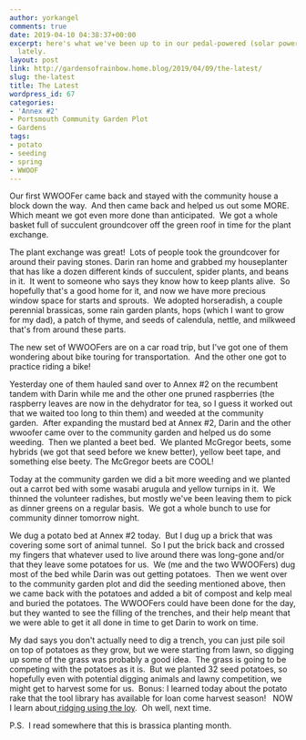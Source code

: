 ```yaml
---
author: yorkangel
comments: true
date: 2019-04-10 04:38:37+00:00
excerpt: here's what we've been up to in our pedal-powered (solar powered) garden
  lately.
layout: post
link: http://gardensofrainbow.home.blog/2019/04/09/the-latest/
slug: the-latest
title: The Latest
wordpress_id: 67
categories:
- 'Annex #2'
- Portsmouth Community Garden Plot
- Gardens
tags:
- potato
- seeding
- spring
- WWOOF
---
```


Our first WWOOFer came back and stayed with the community house a block down the way.  And then came back and helped us out some MORE.  Which meant we got even more done than anticipated.  We got a whole basket full of succulent groundcover off the green roof in time for the plant exchange.

The plant exchange was great!  Lots of people took the groundcover for around their paving stones. Darin ran home and grabbed my houseplanter that has like a dozen different kinds of succulent, spider plants, and beans in it.  It went to someone who says they know how to keep plants alive.  So hopefully that's a good home for it, and now we have more precious window space for starts and sprouts.  We adopted horseradish, a couple perennial brassicas, some rain garden plants, hops (which I want to grow for my dad), a patch of thyme, and seeds of calendula, nettle, and milkweed that's from around these parts.

The new set of WWOOFers are on a car road trip, but I've got one of them wondering about bike touring for transportation.  And the other one got to practice riding a bike!

Yesterday one of them hauled sand over to Annex #2 on the recumbent tandem with Darin while me and the other one pruned raspberries (the raspberry leaves are now in the dehydrator for tea, so I guess it worked out that we waited too long to thin them) and weeded at the community garden.  After expanding the mustard bed at Annex #2, Darin and the other wwoofer came over to the community garden and helped us do some weeding.  Then we planted a beet bed.  We planted McGregor beets, some hybrids (we got that seed before we knew better), yellow beet tape, and something else beety. The McGregor beets are COOL!

Today at the community garden we did a bit more weeding and we planted out a carrot bed with some wasabi arugula and yellow turnips in it.  We thinned the volunteer radishes, but mostly we've been leaving them to pick as dinner greens on a regular basis.  We got a whole bunch to use for community dinner tomorrow night.

We dug a potato bed at Annex #2 today.  But I dug up a brick that was covering some sort of animal tunnel.  So I put the brick back and crossed my fingers that whatever used to live around there was long-gone and/or that they leave some potatoes for us.  We (me and the two WWOOFers) dug most of the bed while Darin was out getting potatoes.  Then we went over to the community garden plot and did the seeding mentioned above, then we came back with the potatoes and added a bit of compost and kelp meal and buried the potatoes. The WWOOFers could have been done for the day, but they wanted to see the filling of the trenches, and their help meant that we were able to get it all done in time to get Darin to work on time.

My dad says you don't actually need to dig a trench, you can just pile soil on top of potatoes as they grow, but we were starting from lawn, so digging up some of the grass was probably a good idea.  The grass is going to be competing with the potatoes as it is.  But we planted 32 seed potatoes, so hopefully even with potential digging animals and lawny competition, we might get to harvest some for us.  Bonus: I learned today about the potato rake that the tool library has available for loan come harvest season!   NOW I learn about[ ridging using the loy](https://en.wikipedia.org/wiki/Loy_(spade)).  Oh well, next time.

P.S.  I read somewhere that this is brassica planting month.
